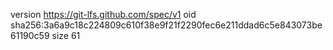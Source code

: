 version https://git-lfs.github.com/spec/v1
oid sha256:3a6a9c18c224809c610f38e9f21f2290fec6e211ddad6c5e843073be61190c59
size 61
